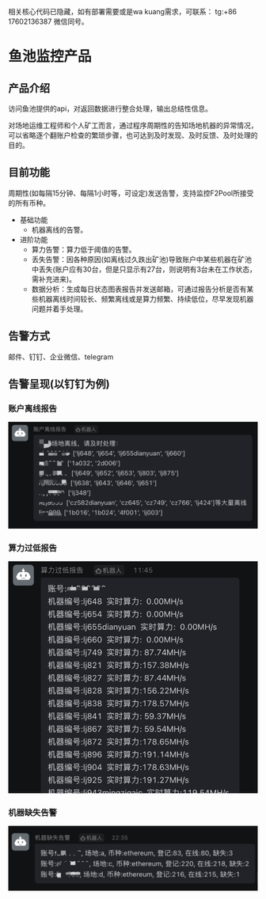 相关核心代码已隐藏，如有部署需要或是wa kuang需求，可联系：
tg:+86 17602136387
微信同号。

# 鱼池监控产品

## 产品介绍

访问鱼池提供的api，对返回数据进行整合处理，输出总结性信息。

对场地运维工程师和个人矿工而言，通过程序周期性的告知场地机器的异常情况，可以省略逐个翻账户检查的繁琐步骤，也可达到及时发现、及时反馈、及时处理的目的。

## 目前功能

周期性(如每隔15分钟、每隔1小时等，可设定)发送告警，支持监控F2Pool所接受的所有币种。

- 基础功能
  - 机器离线的告警。
- 进阶功能
  - 算力告警：算力低于阈值的告警。
  - 丢失告警：因各种原因(如离线过久跌出矿池)导致账户中某些机器在矿池中丢失(账户应有30台，但是只显示有27台，则说明有3台未在工作状态，需补充进来)。
  - 数据分析：生成每日状态图表报告并发送邮箱，可通过报告分析是否有某些机器离线时间较长、频繁离线或是算力频繁、持续低位，尽早发现机器问题并着手处理。

## 告警方式
邮件、钉钉、企业微信、telegram

## 告警呈现(以钉钉为例)
### 账户离线报告
![图片](./账户离线报告.jpeg)
### 算力过低报告
![图片](./算力过低报告.jpeg)
### 机器缺失告警
![图片](./机器缺失告警.jpeg)
